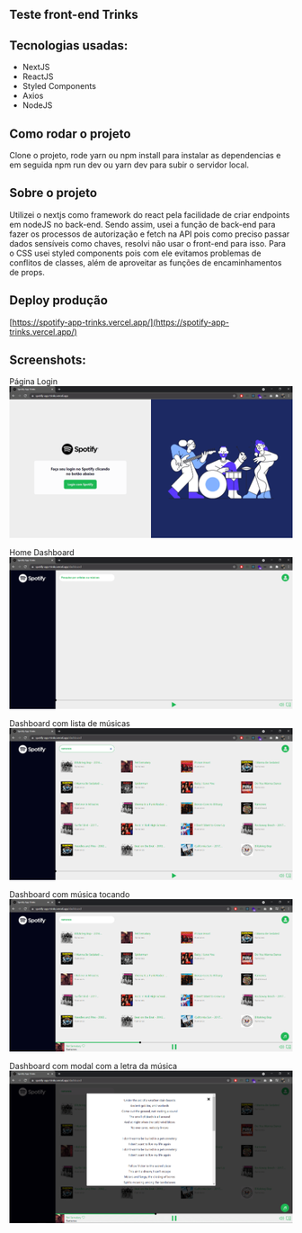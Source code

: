 ## Teste front-end Trinks

## Tecnologias usadas:

<ul>
  <li>NextJS</li>
  <li>ReactJS</li>
  <li>Styled Components</li>
  <li>Axios</li>
  <li>NodeJS</li>
</ul>

## Como rodar o projeto

Clone o projeto, rode yarn ou npm install para instalar as dependencias e em seguida npm run dev ou yarn dev para subir o servidor local.

## Sobre o projeto

Utilizei o nextjs como framework do react pela facilidade de criar endpoints em nodeJS no back-end. 
Sendo assim, usei a função de back-end para fazer os processos de autorização e fetch na API pois como preciso passar dados sensíveis como chaves, resolvi não usar o front-end para isso.
Para o CSS usei styled components pois com ele evitamos problemas de conflitos de classes, além de aproveitar as funções de encaminhamentos de props.

## Deploy produção

[https://spotify-app-trinks.vercel.app/](https://spotify-app-trinks.vercel.app/)

## Screenshots:

Página Login<br>
![Página Login](/public/img/screenshots/login.png)

Home Dashboard<br>
![Dashboard](/public/img/screenshots/dashboard1.png)

Dashboard com lista de músicas<br>
![Dashboard](/public/img/screenshots/dashboard2.png)

Dashboard com música tocando<br>
![Dashboard](/public/img/screenshots/dashboard3.png)

Dashboard com modal com a letra da música<br>
![Dashboard](/public/img/screenshots/dashboard4.png)
